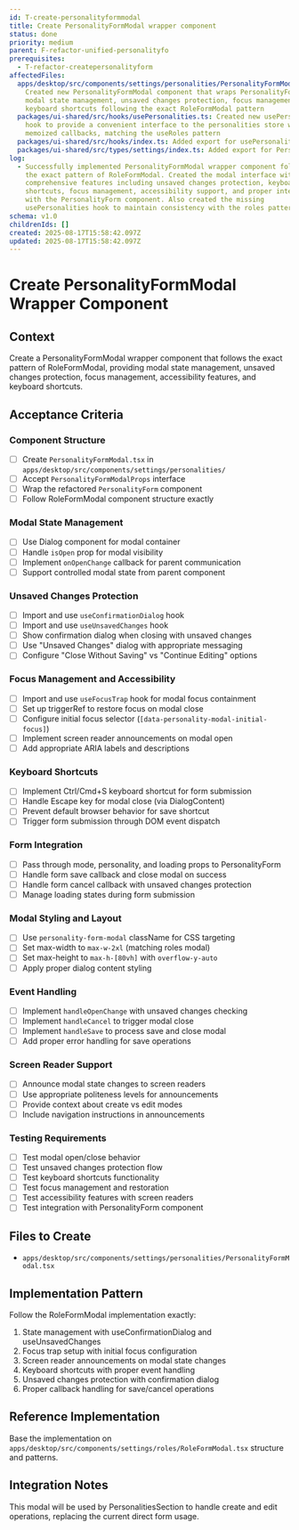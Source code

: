 ```yaml
---
id: T-create-personalityformmodal
title: Create PersonalityFormModal wrapper component
status: done
priority: medium
parent: F-refactor-unified-personalityfo
prerequisites:
  - T-refactor-createpersonalityform
affectedFiles:
  apps/desktop/src/components/settings/personalities/PersonalityFormModal.tsx:
    Created new PersonalityFormModal component that wraps PersonalityForm with
    modal state management, unsaved changes protection, focus management, and
    keyboard shortcuts following the exact RoleFormModal pattern
  packages/ui-shared/src/hooks/usePersonalities.ts: Created new usePersonalities
    hook to provide a convenient interface to the personalities store with
    memoized callbacks, matching the useRoles pattern
  packages/ui-shared/src/hooks/index.ts: Added export for usePersonalities hook
  packages/ui-shared/src/types/settings/index.ts: Added export for PersonalityFormModalProps interface
log:
  - Successfully implemented PersonalityFormModal wrapper component following
    the exact pattern of RoleFormModal. Created the modal interface with
    comprehensive features including unsaved changes protection, keyboard
    shortcuts, focus management, accessibility support, and proper integration
    with the PersonalityForm component. Also created the missing
    usePersonalities hook to maintain consistency with the roles pattern.
schema: v1.0
childrenIds: []
created: 2025-08-17T15:58:42.097Z
updated: 2025-08-17T15:58:42.097Z
---
```


# Create PersonalityFormModal Wrapper Component

## Context

Create a PersonalityFormModal wrapper component that follows the exact pattern of RoleFormModal, providing modal state management, unsaved changes protection, focus management, accessibility features, and keyboard shortcuts.

## Acceptance Criteria

### Component Structure

- [ ] Create `PersonalityFormModal.tsx` in `apps/desktop/src/components/settings/personalities/`
- [ ] Accept `PersonalityFormModalProps` interface
- [ ] Wrap the refactored `PersonalityForm` component
- [ ] Follow RoleFormModal component structure exactly

### Modal State Management

- [ ] Use Dialog component for modal container
- [ ] Handle `isOpen` prop for modal visibility
- [ ] Implement `onOpenChange` callback for parent communication
- [ ] Support controlled modal state from parent component

### Unsaved Changes Protection

- [ ] Import and use `useConfirmationDialog` hook
- [ ] Import and use `useUnsavedChanges` hook
- [ ] Show confirmation dialog when closing with unsaved changes
- [ ] Use "Unsaved Changes" dialog with appropriate messaging
- [ ] Configure "Close Without Saving" vs "Continue Editing" options

### Focus Management and Accessibility

- [ ] Import and use `useFocusTrap` hook for modal focus containment
- [ ] Set up triggerRef to restore focus on modal close
- [ ] Configure initial focus selector (`[data-personality-modal-initial-focus]`)
- [ ] Implement screen reader announcements on modal open
- [ ] Add appropriate ARIA labels and descriptions

### Keyboard Shortcuts

- [ ] Implement Ctrl/Cmd+S keyboard shortcut for form submission
- [ ] Handle Escape key for modal close (via DialogContent)
- [ ] Prevent default browser behavior for save shortcut
- [ ] Trigger form submission through DOM event dispatch

### Form Integration

- [ ] Pass through mode, personality, and loading props to PersonalityForm
- [ ] Handle form save callback and close modal on success
- [ ] Handle form cancel callback with unsaved changes protection
- [ ] Manage loading states during form submission

### Modal Styling and Layout

- [ ] Use `personality-form-modal` className for CSS targeting
- [ ] Set max-width to `max-w-2xl` (matching roles modal)
- [ ] Set max-height to `max-h-[80vh]` with `overflow-y-auto`
- [ ] Apply proper dialog content styling

### Event Handling

- [ ] Implement `handleOpenChange` with unsaved changes checking
- [ ] Implement `handleCancel` to trigger modal close
- [ ] Implement `handleSave` to process save and close modal
- [ ] Add proper error handling for save operations

### Screen Reader Support

- [ ] Announce modal state changes to screen readers
- [ ] Use appropriate politeness levels for announcements
- [ ] Provide context about create vs edit modes
- [ ] Include navigation instructions in announcements

### Testing Requirements

- [ ] Test modal open/close behavior
- [ ] Test unsaved changes protection flow
- [ ] Test keyboard shortcuts functionality
- [ ] Test focus management and restoration
- [ ] Test accessibility features with screen readers
- [ ] Test integration with PersonalityForm component

## Files to Create

- `apps/desktop/src/components/settings/personalities/PersonalityFormModal.tsx`

## Implementation Pattern

Follow the RoleFormModal implementation exactly:

1. State management with useConfirmationDialog and useUnsavedChanges
2. Focus trap setup with initial focus configuration
3. Screen reader announcements on modal state changes
4. Keyboard shortcuts with proper event handling
5. Unsaved changes protection with confirmation dialog
6. Proper callback handling for save/cancel operations

## Reference Implementation

Base the implementation on `apps/desktop/src/components/settings/roles/RoleFormModal.tsx` structure and patterns.

## Integration Notes

This modal will be used by PersonalitiesSection to handle create and edit operations, replacing the current direct form usage.
